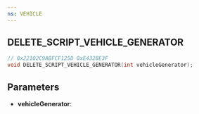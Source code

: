 ```yaml
---
ns: VEHICLE
---
```

## DELETE_SCRIPT_VEHICLE_GENERATOR

```c
// 0x22102C9ABFCF125D 0xE4328E3F
void DELETE_SCRIPT_VEHICLE_GENERATOR(int vehicleGenerator);
```


## Parameters
* **vehicleGenerator**: 

